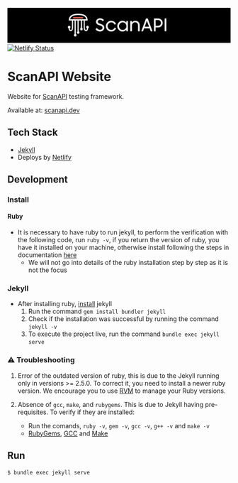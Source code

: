 ![](https://github.com/scanapi/design/raw/master/images/github-hero-dark.png)
[![Netlify Status](https://api.netlify.com/api/v1/badges/54affc49-c5e1-472b-b8b9-174d3300ee8a/deploy-status)](https://app.netlify.com/sites/gracious-cray-a1ce6a/deploys)

# ScanAPI Website

Website for [ScanAPI](https://github.com/scanapi/scanapi) testing framework.

Available at: [scanapi.dev](https://scanapi.dev)

## Tech Stack
- [Jekyll](https://jekyllrb.com)
- Deploys by [Netlify](https://www.netlify.com)

## Development
### Install
#### Ruby
- It is necessary to have ruby to run jekyll, to perform the verification with the following code, run `ruby -v`, if you return the version of ruby, you have it installed on your machine, otherwise install following the steps in documentation [here](https://www.ruby-lang.org/en/downloads/)
    -  We will not go into details of the ruby installation step by step as it is not the focus

### Jekyll
-  After installing ruby, [install](https://jekyllrb.com/docs/installation/) jekyll
    1. Run the command `gem install bundler jekyll`
    2. Check if the installation was successful by running the command `jekyll -v`
    3. To execute the project live, run the command `bundle exec jekyll serve`

### ⚠️ Troubleshooting

1. Error of the outdated version of ruby, this is due to the Jekyll running only in versions >= 2.5.0. To correct it, you need to install a newer ruby version. We encourage you to use [RVM](https://rvm.io) to manage your Ruby versions.

2. Absence of `gcc`, `make`, and `rubygems`. This is due to Jekyll having pre-requisites. To verify if they are installed:
    - Run the comands, `ruby -v`, `gem -v`, `gcc -v`, `g++ -v` and `make -v`
    - [RubyGems](https://rubygems.org/pages/download), [GCC](https://gcc.gnu.org/install/) and [Make](https://www.gnu.org/software/make/)

## Run

```bash
$ bundle exec jekyll serve
```
